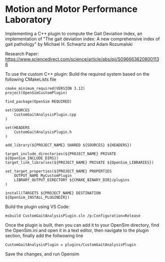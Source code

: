 # Motion and Motor Performance  Laboratory


Implementing a C++ plugin to compute the Gait Deviation Index, an implementation of "The gait deviation index: A new comprehensive index of gait pathology" by Michael H. Schwartz and Adam Rozumalski

Research Paper: 
https://www.sciencedirect.com/science/article/abs/pii/S0966636208001136

To use the custom C++ plugin: 
Build the required system based on the following CMakeLists file
```
cmake_minimum_required(VERSION 3.12)
project(OpenSimCustomPlugin)

find_package(OpenSim REQUIRED)

set(SOURCES
    CustomGaitAnalysisPlugin.cpp
)

set(HEADERS
    CustomGaitAnalysisPlugin.h
)

add_library(${PROJECT_NAME} SHARED ${SOURCES} ${HEADERS})

target_include_directories(${PROJECT_NAME} PRIVATE ${OpenSim_INCLUDE_DIRS})
target_link_libraries(${PROJECT_NAME} PRIVATE ${OpenSim_LIBRARIES})

set_target_properties(${PROJECT_NAME} PROPERTIES
    OUTPUT_NAME MyCustomPlugin
    LIBRARY_OUTPUT_DIRECTORY ${CMAKE_BINARY_DIR}/plugins
)

install(TARGETS ${PROJECT_NAME} DESTINATION ${OpenSim_INSTALL_PLUGINDIR})

```
Build the plugin using VS Code: 
```
msbuild CustomGaitAnalysisPlugin.sln /p:Configuration=Release
```
Once the plugin is built, then you can add it to your OpenSim directory, find the OpenSim.ini and open it in a text editor, then navigate to the plugin section, finally add the follwowing line

```
CustomGaitAnalysisPlugin = plugins/CustomGaitAnalysisPlugin
```

Save the changes, and run Opensim

